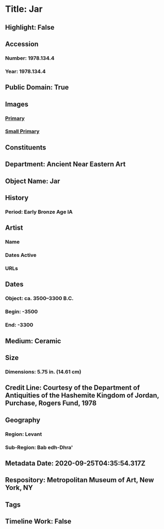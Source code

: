 # Title: Jar
## Highlight: False
## Accession
### Number: 1978.134.4
### Year: 1978.134.4
## Public Domain: True
## Images
### [Primary](https://images.metmuseum.org/CRDImages/an/original/ME1978_134_4.jpg)
### [Small Primary](https://images.metmuseum.org/CRDImages/an/web-large/ME1978_134_4.jpg)
## Constituents
## Department: Ancient Near Eastern Art
## Object Name: Jar
## History
### Period: Early Bronze Age IA
## Artist
### Name
### Dates Active
### URLs
## Dates
### Object: ca. 3500–3300 B.C.
### Begin: -3500
### End: -3300
## Medium: Ceramic
## Size
### Dimensions: 5.75 in. (14.61 cm)
## Credit Line: Courtesy of the Department of Antiquities of the Hashemite Kingdom of Jordan, Purchase, Rogers Fund, 1978
## Geography
### Region: Levant
### Sub-Region: Bab edh-Dhra'
## Metadata Date: 2020-09-25T04:35:54.317Z
## Respository: Metropolitan Museum of Art, New York, NY
## Tags
## Timeline Work: False